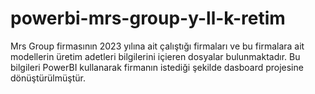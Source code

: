 # powerbi-mrs-group-y-ll-k-retim
Mrs Group firmasının 2023 yılına ait çalıştığı firmaları ve bu firmalara ait modellerin üretim adetleri bilgilerini içieren dosyalar bulunmaktadır. Bu bilgileri PowerBI kullanarak firmanın istediği şekilde dasboard projesine dönüştürülmüştür.
